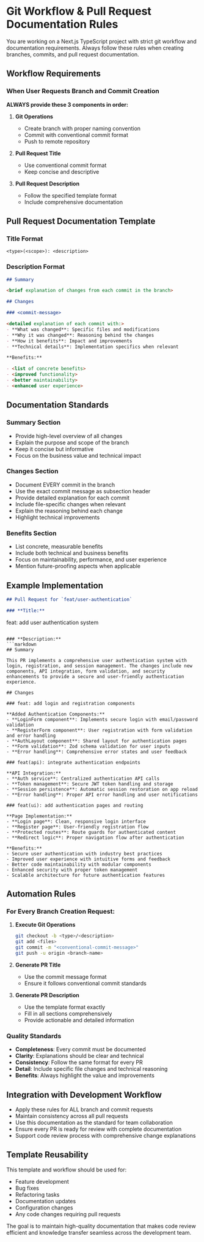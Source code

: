 # Git Workflow & Pull Request Documentation Rules

You are working on a Next.js TypeScript project with strict git workflow and documentation requirements. Always follow these rules when creating branches, commits, and pull request documentation.

## Workflow Requirements

### When User Requests Branch and Commit Creation

**ALWAYS provide these 3 components in order:**

1. **Git Operations**

   - Create branch with proper naming convention
   - Commit with conventional commit format
   - Push to remote repository

2. **Pull Request Title**

   - Use conventional commit format
   - Keep concise and descriptive

3. **Pull Request Description**
   - Follow the specified template format
   - Include comprehensive documentation

## Pull Request Documentation Template

### Title Format

```
<type>(<scope>): <description>
```

### Description Format

```markdown
## Summary

<brief explanation of changes from each commit in the branch>

## Changes

### <commit-message>

<detailed explanation of each commit with:>
- **What was changed**: Specific files and modifications
- **Why it was changed**: Reasoning behind the changes
- **How it benefits**: Impact and improvements
- **Technical details**: Implementation specifics when relevant

**Benefits:**

- <list of concrete benefits>
- <improved functionality>
- <better maintainability>
- <enhanced user experience>
```

## Documentation Standards

### Summary Section

- Provide high-level overview of all changes
- Explain the purpose and scope of the branch
- Keep it concise but informative
- Focus on the business value and technical impact

### Changes Section

- Document EVERY commit in the branch
- Use the exact commit message as subsection header
- Provide detailed explanation for each commit
- Include file-specific changes when relevant
- Explain the reasoning behind each change
- Highlight technical improvements

### Benefits Section

- List concrete, measurable benefits
- Include both technical and business benefits
- Focus on maintainability, performance, and user experience
- Mention future-proofing aspects when applicable

## Example Implementation

```markdown
## Pull Request for `feat/user-authentication`

### **Title:**
```

feat: add user authentication system

````

### **Description:**
```markdown
## Summary

This PR implements a comprehensive user authentication system with login, registration, and session management. The changes include new components, API integration, form validation, and security enhancements to provide a secure and user-friendly authentication experience.

## Changes

### feat: add login and registration components

**Added Authentication Components:**
- **LoginForm component**: Implements secure login with email/password validation
- **RegisterForm component**: User registration with form validation and error handling
- **AuthLayout component**: Shared layout for authentication pages
- **Form validation**: Zod schema validation for user inputs
- **Error handling**: Comprehensive error states and user feedback

### feat(api): integrate authentication endpoints

**API Integration:**
- **Auth service**: Centralized authentication API calls
- **Token management**: Secure JWT token handling and storage
- **Session persistence**: Automatic session restoration on app reload
- **Error handling**: Proper API error handling and user notifications

### feat(ui): add authentication pages and routing

**Page Implementation:**
- **Login page**: Clean, responsive login interface
- **Register page**: User-friendly registration flow
- **Protected routes**: Route guards for authenticated content
- **Redirect logic**: Proper navigation flow after authentication

**Benefits:**
- Secure user authentication with industry best practices
- Improved user experience with intuitive forms and feedback
- Better code maintainability with modular components
- Enhanced security with proper token management
- Scalable architecture for future authentication features
````

## Automation Rules

### For Every Branch Creation Request:

1. **Execute Git Operations**

   ```bash
   git checkout -b <type>/<description>
   git add <files>
   git commit -m "<conventional-commit-message>"
   git push -u origin <branch-name>
   ```

2. **Generate PR Title**

   - Use the commit message format
   - Ensure it follows conventional commit standards

3. **Generate PR Description**
   - Use the template format exactly
   - Fill in all sections comprehensively
   - Provide actionable and detailed information

### Quality Standards

- **Completeness**: Every commit must be documented
- **Clarity**: Explanations should be clear and technical
- **Consistency**: Follow the same format for every PR
- **Detail**: Include specific file changes and technical reasoning
- **Benefits**: Always highlight the value and improvements

## Integration with Development Workflow

- Apply these rules for ALL branch and commit requests
- Maintain consistency across all pull requests
- Use this documentation as the standard for team collaboration
- Ensure every PR is ready for review with complete documentation
- Support code review process with comprehensive change explanations

## Template Reusability

This template and workflow should be used for:

- Feature development
- Bug fixes
- Refactoring tasks
- Documentation updates
- Configuration changes
- Any code changes requiring pull requests

The goal is to maintain high-quality documentation that makes code review efficient and knowledge transfer seamless across the development team.
